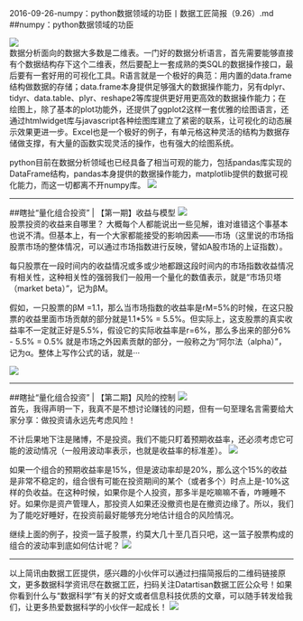 2016-09-26-numpy：python数据领域的功臣丨数据工匠简报（9.26）.md
##numpy：python数据领域的功臣  

![](http://static.datartisan.com/upload/attachment/2016/09/HB0wk1lp.png)  
数据分析面向的数据大多数是二维表。一门好的数据分析语言，首先需要能够直接有个数据结构存下这个二维表，然后要配上一套成熟的类SQL的数据操作接口，最后要有一套好用的可视化工具。R语言就是一个极好的典范：用内置的data.frame结构做数据的存储；data.frame本身提供足够强大的数据操作能力，另有dplyr、tidyr、data.table、plyr、reshape2等库提供更好用更高效的数据操作能力；在绘图上，除了基本的plot功能外，还提供了ggplot2这样一套优雅的绘图语言，还通过htmlwidget库与javascript各种绘图库建立了紧密的联系，让可视化的动态展示效果更进一步。Excel也是一个极好的例子，有单元格这种灵活的结构为数据存储做支撑，有大量的函数实现灵活的操作，也有强大的绘图系统。  
  
python目前在数据分析领域也已经具备了相当可观的能力，包括pandas库实现的DataFrame结构，pandas本身提供的数据操作能力，matplotlib提供的数据可视化能力，而这一切都离不开numpy库。
![](http://static.datartisan.com/upload/attachment/2016/09/9Qctt90u.png)

***  

##瞎扯“量化组合投资” | 【第一期】收益与模型 
![](http://static.datartisan.com/upload/attachment/2016/09/4Xsf9xNB.jpg)  
股票投资的收益来自哪里？
大概每个人都能说出一些见解，谁对谁错这个事基本也说不清。但基本上，有一个大家都能接受的影响因素——市场（这里说的市场指股票市场的整体情况，可以通过市场指数进行反映，譬如A股市场的上证指数）。  

每只股票在一段时间内的收益情况或多或少地都跟这段时间内的市场指数收益情况有相关性，这种相关性的强弱我们一般用一个量化的数值表示，就是“市场贝塔（market beta）”，记为βM。  

假如，一只股票的βM =1.1，那么当市场指数的收益率是rM=5%的时候，在这只股票的收益里面市场贡献的部分就是1.1*5% = 5.5%。但实际上，这支股票的真实收益率不一定就正好是5.5%，假设它的实际收益率是r=6%，那么多出来的部分6% - 5.5% = 0.5% 就是市场之外因素贡献的部分，一般称之为“阿尔法（alpha）”，记为α。整体上写作公式的话，就是···  

![](http://static.datartisan.com/upload/attachment/2016/09/n58Cquen.png)  
***

##瞎扯“量化组合投资” | 【第二期】风险的控制 
![](http://static.datartisan.com/upload/attachment/2016/09/GXifev3Q.jpg)  
首先，我得声明一下，我真不是不想讨论赚钱的问题，但有一句至理名言需要给大家分享：做投资请永远先考虑风险！  
 
不计后果地下注是赌博，不是投资。我们不能只盯着预期收益率，还必须考虑它可能的波动情况（一般用波动率表示，也就是收益率的标准差）。 
![](http://static.datartisan.com/upload/attachment/2016/09/C9HLF5q3.png)  

如果一个组合的预期收益率是15%，但是波动率却是20%，那么这个15%的收益是非常不稳定的，组合很有可能在投资期间的某个（或者多个）时点上是-10%这样的负收益。在这种时候，如果你是个人投资，那多半是吃嘛嘛不香，咋睡睡不好。如果你是资产管理人，那投资人如果还没撤资也是在撤资边缘了。所以，我们为了能吃好睡好，在投资前最好能够充分地估计组合的风险情况。  

继续上面的例子，投资一篮子股票，约莫大几十至几百只吧，这一篮子股票构成的组合的波动率到底如何估计呢？
![](http://static.datartisan.com/upload/attachment/2016/09/Us4plMA1.png) 
*** 
以上简讯由数据工匠提供，感兴趣的小伙伴可以通过扫描简报后的二维码链接原文，更多数据科学资讯尽在数据工匠，扫码关注Datartisan数据工匠公众号！如果你看到什么与“数据科学”有关的好文或者信息科技优质的文章，可以随手转发给我们，让更多热爱数据科学的小伙伴一起成长！
![](http://static.datartisan.com/upload/attachment/2016/05/xKM5xlV4.png)
